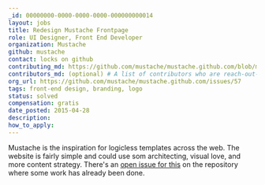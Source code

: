 ```yaml
---
_id: 00000000-0000-0000-0000-000000000014
layout: jobs
title: Redesign Mustache Frontpage
role: UI Designer, Front End Developer
organization: Mustache
github: mustache
contact: locks on github
contributing_md: https://github.com/mustache/mustache.github.com/blob/master/CONTRIBUTING.md
contributors_md: (optional) # A list of contributors who are reach-out-able.
org_url: https://github.com/mustache/mustache.github.com/issues/57
tags: front-end design, branding, logo
status: solved
compensation: gratis
date_posted: 2015-04-28
description:
how_to_apply:
---
```


Mustache is the inspiration for logicless templates across the web. The website is fairly simple and could use som architecting, visual love, and more content strategy. There's an [open issue for this](https://github.com/mustache/mustache.github.com/issues/57) on the repository where some work has already been done.

